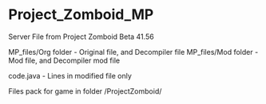# Project_Zomboid_MP

Server File from Project Zomboid  Beta 41.56

MP_files/Org folder - Original file, and Decompiler file
MP_files/Mod folder - Mod file, and Decompiler mod file

code.java - Lines in modified file only

Files pack for game in folder /ProjectZomboid/